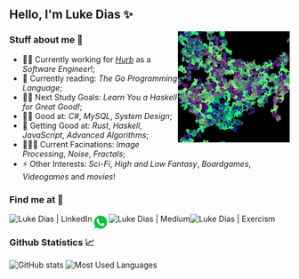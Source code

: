 ## Hello, I'm Luke Dias ✨
<img align="right" alt="Random Walk gif" height="200px" src="random_walk_middle.gif" />

### Stuff about me 🧐
- 👨‍💻 Currently working for *[Hurb](https://zerezes.com.br/pages/sobre)* as a *Software Engineer*!;
- 🌱 Currently reading: *The Go Programming Language*;
- 💪🏼 Next Study Goals: *Learn You a Haskell for Great Good!*;
- 🧙‍♂️ Good at: *C#*, *MySQL*, *System Design*;
- 🧙 Getting Good at: *Rust*, *Haskell*, *JavaScript*, *Advanced Algorithms*;
- 🕵🏻‍♂️ Current Facinations: *Image Processing*, *Noise*, *Fractals*;
- ⚡ Other Interests: *Sci-Fi*, *High and Low Fantasy*, *Boardgames*, *Videogames* and *movies*!

### Find me at 📝
[<img align="left" alt="Luke Dias | LinkedIn" height="30px" src="https://cdn-icons-png.flaticon.com/512/145/145807.png"/>][linkedin]
[<img align="left" alt="Luke Dias | WhatsApp" height="30px" src="https://github.com/appicons/Whatsapp/blob/master/icons/whatsapp_194x194.png"/>][whatsapp]
[<img align="left" alt="Luke Dias | Medium" height="30px" src="https://user-images.githubusercontent.com/51720084/192867359-5ef9a19d-fff1-483f-b1b0-388c37a2a406.png"/>][medium]
[<img align="left" alt="Luke Dias | Exercism" height="30px" src="https://d24y9kuxp2d7l2.cloudfront.net/assets/icons/exercism-face-gradient-31ce1b1261c54ead735cf687a2dc8549b3d00bb1.svg"/>][exercism]
<br/>

### Github Statistics 📈
![GitHub stats](https://github-readme-stats-bernardolm.vercel.app/api?hide_border=true&theme=monokai&include_all_commits=true&count_private=true&show_icons=true&username=LukeDias42)
![Most Used Languages](https://github-readme-stats.vercel.app/api/top-langs/?username=LukeDias42&layout=compact&hide_border=true&langs_count=8&theme=monokai&hide=shader,scss,html,css&count_private=true)

[linkedin]: https://www.linkedin.com/in/lukedias/
[whatsapp]: https://wa.me/5521983448013
[medium]: https://medium.com/@lhollowwizard
[exercism]: https://exercism.org/profiles/LukeDias42

